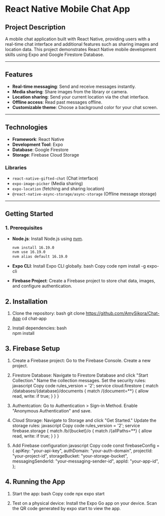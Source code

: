# **React Native Mobile Chat App**

## **Project Description**
A mobile chat application built with React Native, providing users with a real-time chat interface and additional features such as sharing images and location data. This project demonstrates React Native mobile development skills using Expo and Google Firestore Database.

---

## **Features**
- **Real-time messaging**: Send and receive messages instantly.
- **Media sharing**: Share images from the library or camera.
- **Location sharing**: Send your current location via the chat interface.
- **Offline access**: Read past messages offline.
- **Customizable theme**: Choose a background color for your chat screen.

---

## **Technologies**
- **Framework**: React Native
- **Development Tool**: Expo
- **Database**: Google Firestore
- **Storage**: Firebase Cloud Storage

### **Libraries**
- `react-native-gifted-chat` (Chat interface)
- `expo-image-picker` (Media sharing)
- `expo-location` (fetching and sharing location)
- `@react-native-async-storage/async-storage` (Offline message storage)

---

## **Getting Started**

### **1. Prerequisites**
- **Node.js**: Install Node.js using [nvm](https://github.com/nvm-sh/nvm).
  ```bash
  nvm install 16.19.0
  nvm use 16.19.0
  nvm alias default 16.19.0  

 - **Expo CLI**: Install Expo CLI globally.
  bash
  Copy code
  npm install -g expo-cli

  - **Firebase Project**: Create a Firebase project to store chat data, images, and configure authentication.

## **2. Installation**
  1. Clone the repository:
      bash
      git clone <https://github.com/AmySikora/Chat-App>
      cd chat-app
  
  2. Install dependencies:
      bash       
      npm install

## **3. Firebase Setup**
 1. Create a Firebase project:
      Go to the Firebase Console.
      Create a new project.
 2. Firestore Database:
      Navigate to Firestore Database and click "Start Collection."
      Name the collection messages.
      Set the security rules:
      javascript 
      Copy code
        rules_version = '2';
        service cloud.firestore {
          match /databases/{database}/documents {
            match /{document=**} {
              allow read, write: if true;
            }
          }
        }

  3. Authentcation:
      Go to Authentication > Sign-in Method.
      Enable "Anonymous Authentication" and save.
      
  4. Cloud Storage:
      Navigate to Storage and click "Get Started."
      Update the storage rules:
      javascript
      Copy code
            rules_version = '2';
      service firebase.storage {
        match /b/{bucket}/o {
          match /{allPaths=**} {
            allow read, write: if true;
          }
        }
      }

   5. Add Firebase configuration 
        javascript
        Copy code
        const firebaseConfig = {
          apiKey: "your-api-key",
          authDomain: "your-auth-domain",
          projectId: "your-project-id",
          storageBucket: "your-storage-bucket",
          messagingSenderId: "your-messaging-sender-id",
          appId: "your-app-id",
        };
  
## **4. Running the App**
  1. Start the app: 
      bash
      Copy code
      npx expo start

  2. Test on a physical device:
      Install the Expo Go app on your device.
      Scan the QR code generated by expo start to view the app.

